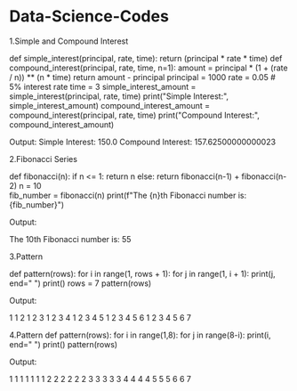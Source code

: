 # Data-Science-Codes

1.Simple and Compound Interest

def simple_interest(principal, rate, time):
  return (principal * rate * time)
def compound_interest(principal, rate, time, n=1):
  amount = principal * (1 + (rate / n)) ** (n * time)
  return amount - principal
principal = 1000
rate = 0.05  # 5% interest rate
time = 3
simple_interest_amount = simple_interest(principal, rate, time)
print("Simple Interest:", simple_interest_amount)
compound_interest_amount = compound_interest(principal, rate, time)
print("Compound Interest:", compound_interest_amount)

Output:
Simple Interest: 150.0
Compound Interest: 157.62500000000023

2.Fibonacci Series

def fibonacci(n):
  if n <= 1:
    return n
  else:
    return fibonacci(n-1) + fibonacci(n-2)
n = 10  
fib_number = fibonacci(n)
print(f"The {n}th Fibonacci number is: {fib_number}")

Output:

The 10th Fibonacci number is: 55


3.Pattern

def pattern(rows):
  for i in range(1, rows + 1):
    for j in range(1, i + 1):
      print(j, end=" ")
    print()
rows = 7
pattern(rows)

Output:

1 
1 2 
1 2 3 
1 2 3 4 
1 2 3 4 5 
1 2 3 4 5 6 
1 2 3 4 5 6 7

4.Pattern
def pattern(rows):
  for i in range(1,8):
    for j in range(8-i):
      print(i, end=" ")
    print()
pattern(rows)

Output:

1 1 1 1 1 1 1 
2 2 2 2 2 2 
3 3 3 3 3 
4 4 4 4 
5 5 5 
6 6 
7 
